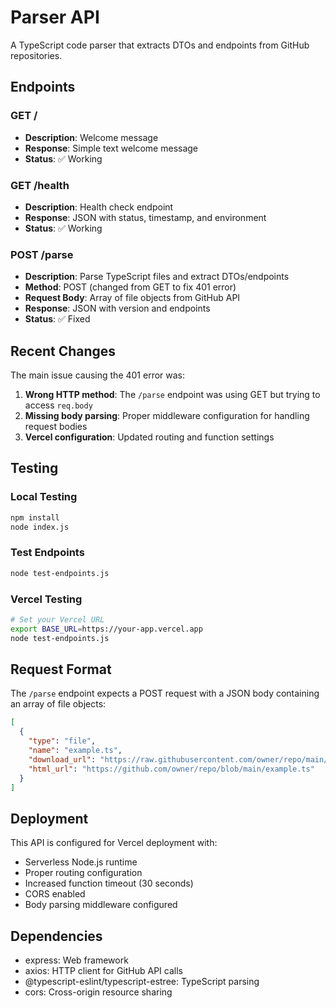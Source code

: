 # Parser API

A TypeScript code parser that extracts DTOs and endpoints from GitHub repositories.

## Endpoints

### GET /
- **Description**: Welcome message
- **Response**: Simple text welcome message
- **Status**: ✅ Working

### GET /health
- **Description**: Health check endpoint
- **Response**: JSON with status, timestamp, and environment
- **Status**: ✅ Working

### POST /parse
- **Description**: Parse TypeScript files and extract DTOs/endpoints
- **Method**: POST (changed from GET to fix 401 error)
- **Request Body**: Array of file objects from GitHub API
- **Response**: JSON with version and endpoints
- **Status**: ✅ Fixed

## Recent Changes

The main issue causing the 401 error was:
1. **Wrong HTTP method**: The `/parse` endpoint was using GET but trying to access `req.body`
2. **Missing body parsing**: Proper middleware configuration for handling request bodies
3. **Vercel configuration**: Updated routing and function settings

## Testing

### Local Testing
```bash
npm install
node index.js
```

### Test Endpoints
```bash
node test-endpoints.js
```

### Vercel Testing
```bash
# Set your Vercel URL
export BASE_URL=https://your-app.vercel.app
node test-endpoints.js
```

## Request Format

The `/parse` endpoint expects a POST request with a JSON body containing an array of file objects:

```json
[
  {
    "type": "file",
    "name": "example.ts",
    "download_url": "https://raw.githubusercontent.com/owner/repo/main/example.ts",
    "html_url": "https://github.com/owner/repo/blob/main/example.ts"
  }
]
```

## Deployment

This API is configured for Vercel deployment with:
- Serverless Node.js runtime
- Proper routing configuration
- Increased function timeout (30 seconds)
- CORS enabled
- Body parsing middleware configured

## Dependencies

- express: Web framework
- axios: HTTP client for GitHub API calls
- @typescript-eslint/typescript-estree: TypeScript parsing
- cors: Cross-origin resource sharing
